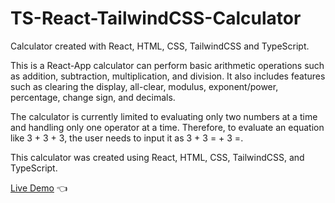 # TS-React-TailwindCSS-Calculator
Calculator created with React, HTML, CSS, TailwindCSS and TypeScript.

This is a React-App calculator can perform basic arithmetic operations such as addition, subtraction, multiplication, and division. It also includes features such as clearing the display, all-clear, modulus, exponent/power, percentage, change sign, and decimals.

The calculator is currently limited to evaluating only two numbers at a time and handling only one operator at a time. Therefore, to evaluate an equation like 3 + 3 + 3, the user needs to input it as 3 + 3 = + 3 =.

This calculator was created using React, HTML, CSS, TailwindCSS, and TypeScript.

[Live Demo](https://limitedink.github.io/TS-React-TailwindCSS-Calculator/) :point_left:

